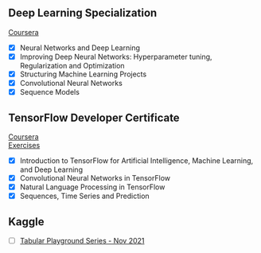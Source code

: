 Deep Learning Specialization
--- 
<a href="https://www.coursera.org/specializations/deep-learning" target="_blank" title="Coursera">Coursera</a>
- [x] Neural Networks and Deep Learning
- [x] Improving Deep Neural Networks: Hyperparameter tuning, Regularization and Optimization
- [x] Structuring Machine Learning Projects
- [x] Convolutional Neural Networks
- [x] Sequence Models

TensorFlow Developer Certificate
---
<a href="https://www.coursera.org/professional-certificates/tensorflow-in-practice" target="_blank" title="Coursera">Coursera</a>
<br>
<a href="https://github.com/https-deeplearning-ai/tensorflow-1-public" target="_blank" title="Github">Exercises</a>
- [x] Introduction to TensorFlow for Artificial Intelligence, Machine Learning, and Deep Learning
- [x] Convolutional Neural Networks in TensorFlow
- [x] Natural Language Processing in TensorFlow
- [x] Sequences, Time Series and Prediction

Kaggle
---
- [ ] <a href="https://www.kaggle.com/c/tabular-playground-series-nov-2021" target="_blank" title="Kaggle">Tabular Playground Series - Nov 2021</a>
